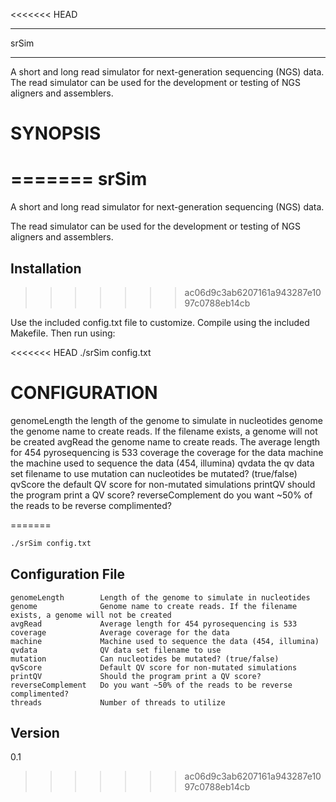<<<<<<< HEAD
************************************
srSim
************************************

A short and long read simulator for next-generation sequencing (NGS) data. The 
read simulator can be used for the development or testing of NGS aligners and 
assemblers.

# SYNOPSIS
=======
srSim
=========

A short and long read simulator for next-generation sequencing (NGS) data. 

The read simulator can be used for the development or testing of NGS aligners and 
assemblers.

Installation
----
>>>>>>> ac06d9c3ab6207161a943287e1097c0788eb14cb

Use the included config.txt file to customize. Compile using the included 
Makefile. Then run using:

<<<<<<< HEAD
./srSim config.txt

# CONFIGURATION
genomeLength		the length of the genome to simulate in nucleotides
genome			the genome name to create reads. If the filename exists, a genome will not be created
avgRead			the genome name to create reads. The average length for 454 pyrosequencing is 533
coverage		the coverage for the data
machine			the machine used to sequence the data (454, illumina)
qvdata			the qv data set filename to use
mutation		can nucleotides be mutated? (true/false)
qvScore			the default QV score for non-mutated simulations
printQV			should the program print a QV score?
reverseComplement	do you want ~50% of the reads to be reverse complimented?

=======
```bash
./srSim config.txt
```

Configuration File
----
    genomeLength        Length of the genome to simulate in nucleotides
    genome              Genome name to create reads. If the filename exists, a genome will not be created
    avgRead             Average length for 454 pyrosequencing is 533
    coverage            Average coverage for the data
    machine             Machine used to sequence the data (454, illumina)
    qvdata              QV data set filename to use
    mutation            Can nucleotides be mutated? (true/false)
    qvScore             Default QV score for non-mutated simulations
    printQV             Should the program print a QV score?
    reverseComplement   Do you want ~50% of the reads to be reverse complimented?
    threads             Number of threads to utilize


Version
----

0.1
>>>>>>> ac06d9c3ab6207161a943287e1097c0788eb14cb
